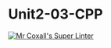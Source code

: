# Unit2-03-CPP
[![Mr Coxall's Super Linter](https://github.com/ICS3U-C-Programming-TonyG/Unit2-03-CPP/workflows/Mr%20Coxall's%20Super%20Linter/badge.svg)](https://github.com/ICS3U-C-Programming-TonyG/Unit2-03-CPP/actions/)
